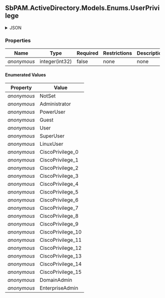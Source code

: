 
<h2 id="tocS_SbPAM.ActiveDirectory.Models.Enums.UserPrivilege">SbPAM.ActiveDirectory.Models.Enums.UserPrivilege</h2>

<a id="schemasbpam.activedirectory.models.enums.userprivilege"></a>
<a id="schema_SbPAM.ActiveDirectory.Models.Enums.UserPrivilege"></a>
<a id="tocSsbpam.activedirectory.models.enums.userprivilege"></a>
<a id="tocssbpam.activedirectory.models.enums.userprivilege"></a>

<details><summary>JSON</summary>


```json
"NotSet"

```


</details>

### Properties

|Name|Type|Required|Restrictions|Description|
|---|---|---|---|---|
|*anonymous*|integer(int32)|false|none|none|

#### Enumerated Values

|Property|Value|
|---|---|
|*anonymous*|NotSet|
|*anonymous*|Administrator|
|*anonymous*|PowerUser|
|*anonymous*|Guest|
|*anonymous*|User|
|*anonymous*|SuperUser|
|*anonymous*|LinuxUser|
|*anonymous*|CiscoPrivilege_0|
|*anonymous*|CiscoPrivilege_1|
|*anonymous*|CiscoPrivilege_2|
|*anonymous*|CiscoPrivilege_3|
|*anonymous*|CiscoPrivilege_4|
|*anonymous*|CiscoPrivilege_5|
|*anonymous*|CiscoPrivilege_6|
|*anonymous*|CiscoPrivilege_7|
|*anonymous*|CiscoPrivilege_8|
|*anonymous*|CiscoPrivilege_9|
|*anonymous*|CiscoPrivilege_10|
|*anonymous*|CiscoPrivilege_11|
|*anonymous*|CiscoPrivilege_12|
|*anonymous*|CiscoPrivilege_13|
|*anonymous*|CiscoPrivilege_14|
|*anonymous*|CiscoPrivilege_15|
|*anonymous*|DomainAdmin|
|*anonymous*|EnterpriseAdmin|


